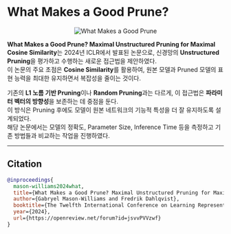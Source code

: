 # What Makes a Good Prune?

<div align="center">
  <img src="https://github.com/user-attachments/assets/9deb18d7-66ff-4c77-8cf1-5e45bd600568" alt="What Makes a Good Prune">
</div>

**What Makes a Good Prune? Maximal Unstructured Pruning for Maximal Cosine Similarity**는 2024년 ICLR에서 발표된 논문으로, 신경망의 **Unstructured Pruning**을 평가하고 수행하는 새로운 접근법을 제안하였다.  
이 논문의 주요 초점은 **Cosine Similarity**를 활용하여, 원본 모델과 Pruned 모델의 표현 능력을 최대한 유지하면서 복잡성을 줄이는 것이다.  

기존의 **L1 노름 기반 Pruning**이나 **Random Pruning**과는 다르게, 이 접근법은 **파라미터 벡터의 방향성**을 보존하는 데 중점을 둔다.  
이 방식은 Pruning 후에도 모델이 원본 네트워크의 기능적 특성을 더 잘 유지하도록 설계되었다.  
해당 논문에서는 모델의 정확도, Parameter Size, Inference Time 등을 측정하고 기존 방법들과 비교하는 작업을 진행하였다.

---

## Citation

```bibtex
@inproceedings{
  mason-williams2024what,
  title={What Makes a Good Prune? Maximal Unstructured Pruning for Maximal Cosine Similarity},
  author={Gabryel Mason-Williams and Fredrik Dahlqvist},
  booktitle={The Twelfth International Conference on Learning Representations},
  year={2024},
  url={https://openreview.net/forum?id=jsvvPVVzwf}
}
